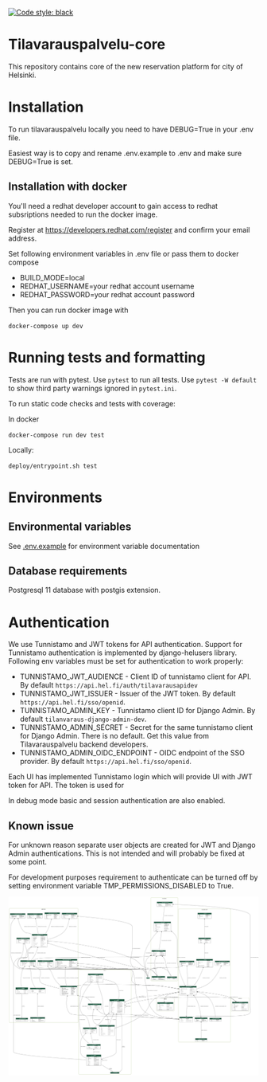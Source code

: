[![Code style: black](https://img.shields.io/badge/code%20style-black-000000.svg)](https://github.com/psf/black)


Tilavarauspalvelu-core
===================
This repository contains core of the new reservation platform for city of Helsinki.

# Installation
To run tilavarauspalvelu locally you need to have DEBUG=True in your .env file. 

Easiest way is to copy and rename .env.example to .env and make sure DEBUG=True is set. 
 
## Installation with docker

You'll need a redhat developer account to gain access to redhat subsriptions
needed to run the docker image. 

Register at https://developers.redhat.com/register and confirm your email address. 

Set following environment variables in .env file or pass them to docker compose
- BUILD_MODE=local
- REDHAT_USERNAME=your redhat account username 
- REDHAT_PASSWORD=your redhat account password

Then you can run docker image with

`docker-compose up dev`

# Running tests and formatting

Tests are run with pytest. Use `pytest` to run all tests. Use `pytest -W default` to show third party warnings ignored in `pytest.ini`.

To run static code checks and tests with coverage:

In docker

`docker-compose run dev test`

Locally:

`deploy/entrypoint.sh test`

# Environments

## Environmental variables

See [.env.example](.env.example) for environment variable documentation

## Database requirements

Postgresql 11 database with postgis extension.
 
# Authentication

We use Tunnistamo and JWT tokens for API authentication. Support for Tunnistamo authentication is implemented by django-helusers library. Following env variables must be set for authentication to work properly:

- TUNNISTAMO_JWT_AUDIENCE - Client ID of tunnistamo client for API. By default `https://api.hel.fi/auth/tilavarausapidev`
- TUNNISTAMO_JWT_ISSUER - Issuer of the JWT token. By default `https://api.hel.fi/sso/openid`.
- TUNNISTAMO_ADMIN_KEY - Tunnistamo client ID for Django Admin. By default `tilanvaraus-django-admin-dev`.
- TUNNISTAMO_ADMIN_SECRET - Secret for the same tunnistamo client for Django Admin. There is no default. Get this value from Tilavarauspalvelu backend developers.
- TUNNISTAMO_ADMIN_OIDC_ENDPOINT - OIDC endpoint of the SSO provider. By default `https://api.hel.fi/sso/openid`.

Each UI has implemented Tunnistamo login which will provide UI with JWT token for API. The token is used for 

In debug mode basic and session authentication are also enabled.

## Known issue
For unknown reason separate user objects are created for JWT and Django Admin authentications. This is not intended and will probably be fixed at some point.


For development purposes requirement to authenticate can be turned off by setting
environment variable TMP_PERMISSIONS_DISABLED to True.

![Tietokantakuvaus](tilavarauspalvelu_visualized.png)
